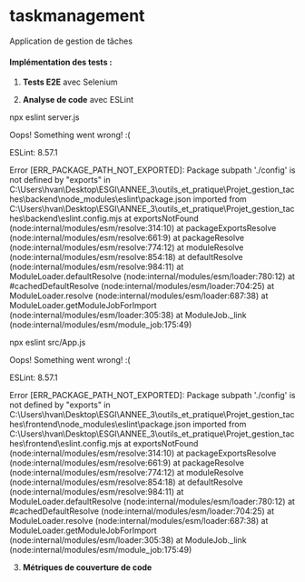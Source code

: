 # taskmanagement
Application de gestion de tâches

#### Implémentation des tests :
1. **Tests E2E** avec Selenium




2. **Analyse de code** avec ESLint

npx eslint server.js

Oops! Something went wrong! :(

ESLint: 8.57.1

Error [ERR_PACKAGE_PATH_NOT_EXPORTED]: Package subpath './config' is not defined by "exports" in C:\Users\hvan\Desktop\ESGI\ANNEE_3\outils_et_pratique\Projet_gestion_taches\backend\node_modules\eslint\package.json imported from C:\Users\hvan\Desktop\ESGI\ANNEE_3\outils_et_pratique\Projet_gestion_taches\backend\eslint.config.mjs
    at exportsNotFound (node:internal/modules/esm/resolve:314:10)
    at packageExportsResolve (node:internal/modules/esm/resolve:661:9)
    at packageResolve (node:internal/modules/esm/resolve:774:12)
    at moduleResolve (node:internal/modules/esm/resolve:854:18)
    at defaultResolve (node:internal/modules/esm/resolve:984:11)
    at ModuleLoader.defaultResolve (node:internal/modules/esm/loader:780:12)
    at #cachedDefaultResolve (node:internal/modules/esm/loader:704:25)
    at ModuleLoader.resolve (node:internal/modules/esm/loader:687:38)
    at ModuleLoader.getModuleJobForImport (node:internal/modules/esm/loader:305:38)
    at ModuleJob._link (node:internal/modules/esm/module_job:175:49)



npx eslint src/App.js

Oops! Something went wrong! :(

ESLint: 8.57.1

Error [ERR_PACKAGE_PATH_NOT_EXPORTED]: Package subpath './config' is not defined by "exports" in C:\Users\hvan\Desktop\ESGI\ANNEE_3\outils_et_pratique\Projet_gestion_taches\frontend\node_modules\eslint\package.json imported from C:\Users\hvan\Desktop\ESGI\ANNEE_3\outils_et_pratique\Projet_gestion_taches\frontend\eslint.config.mjs
    at exportsNotFound (node:internal/modules/esm/resolve:314:10)
    at packageExportsResolve (node:internal/modules/esm/resolve:661:9)
    at packageResolve (node:internal/modules/esm/resolve:774:12)
    at moduleResolve (node:internal/modules/esm/resolve:854:18)
    at defaultResolve (node:internal/modules/esm/resolve:984:11)
    at ModuleLoader.defaultResolve (node:internal/modules/esm/loader:780:12)
    at #cachedDefaultResolve (node:internal/modules/esm/loader:704:25)
    at ModuleLoader.resolve (node:internal/modules/esm/loader:687:38)
    at ModuleLoader.getModuleJobForImport (node:internal/modules/esm/loader:305:38)
    at ModuleJob._link (node:internal/modules/esm/module_job:175:49)


3. **Métriques de couverture de code**